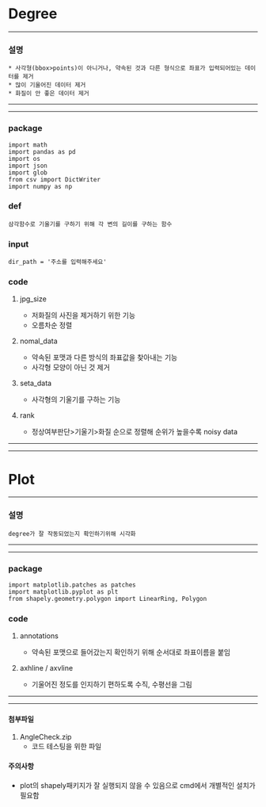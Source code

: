 # Degree
-------------------------------
### 설명
```
* 사각형(bbox>points)이 아니거나, 약속된 것과 다른 형식으로 좌표가 입력되어있는 데이터를 제거
* 많이 기울어진 데이터 제거
* 화질이 안 좋은 데이터 제거
```

-------------------------------
-------------------------------

### package
```
import math
import pandas as pd
import os
import json
import glob
from csv import DictWriter
import numpy as np
```

### def
```
삼각함수로 기울기를 구하기 위해 각 변의 길이를 구하는 함수
```

### input
```
dir_path = '주소를 입력해주세요'
```

### code
1. jpg_size
    * 저화질의 사진을 제거하기 위한 기능
    * 오름차순 정렬

2. nomal_data
    * 약속된 포맷과 다른 방식의 좌표값을 찾아내는 기능
    * 사각형 모양이 아닌 것 제거
    
3. seta_data
    * 사각형의 기울기를 구하는 기능
    
4. rank
    * 정상여부판단>기울기>화질 순으로 정렬해 순위가 높을수록 noisy data

-------------------------------
-------------------------------

# Plot
-------------------------------
### 설명
```
degree가 잘 작동되었는지 확인하기위해 시각화
```
-------------------------------
-------------------------------

### package
```
import matplotlib.patches as patches
import matplotlib.pyplot as plt
from shapely.geometry.polygon import LinearRing, Polygon
```

### code
1. annotations
    * 약속된 포맷으로 들어갔는지 확인하기 위해 순서대로 좌표이름을 붙임

2. axhline / axvline
    * 기울어진 정도를 인지하기 편하도록 수직, 수평선을 그림

-------------------------------
-------------------------------

#### 첨부파일
1. AngleCheck.zip
    * 코드 테스팅을 위한 파일
    
#### 주의사항
* plot의 shapely패키지가 잘 실행되지 않을 수 있음으로 cmd에서 개별적인 설치가 필요함